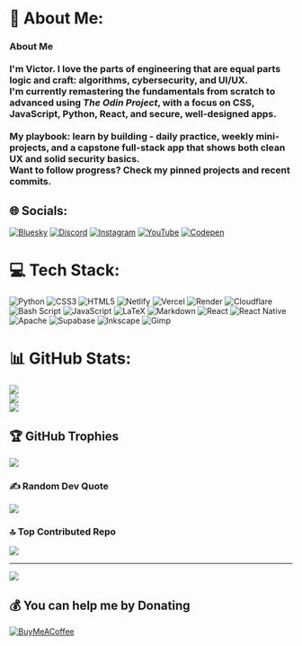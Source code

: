 # 💫 About Me:
### About Me<br><br>I'm Victor. I love the parts of engineering that are equal parts logic and craft: algorithms, cybersecurity, and UI/UX.  <br>I'm currently remastering the fundamentals from **scratch to advanced** using *The Odin Project*, with a focus on **CSS, JavaScript, Python, React**, and secure, well-designed apps.<br><br>My playbook: learn by building - daily practice, weekly mini-projects, and a capstone full-stack app that shows both clean UX and solid security basics.  <br>Want to follow progress? Check my pinned projects and recent commits.<br>


## 🌐 Socials:
[![Bluesky](https://img.shields.io/badge/bluesky-0285FF?style=for-the-badge&logo=bluesky&logoColor=%23FFFFFF)](https://bsky.app/profile/raviheima) [![Discord](https://img.shields.io/badge/Discord-%237289DA.svg?logo=discord&logoColor=white)](https://discord.gg/raviheima) [![Instagram](https://img.shields.io/badge/Instagram-%23E4405F.svg?logo=Instagram&logoColor=white)](https://instagram.com/raviheima) [![YouTube](https://img.shields.io/badge/YouTube-%23FF0000.svg?logo=YouTube&logoColor=white)](https://youtube.com/@raviheima) [![Codepen](https://img.shields.io/badge/Codepen-000000?logo=codepen&logoColor=white)](https://codepen.io/raviheima) 

# 💻 Tech Stack:
![Python](https://img.shields.io/badge/python-3670A0?style=for-the-badge&logo=python&logoColor=ffdd54) ![CSS3](https://img.shields.io/badge/css3-%231572B6.svg?style=for-the-badge&logo=css3&logoColor=white) ![HTML5](https://img.shields.io/badge/html5-%23E34F26.svg?style=for-the-badge&logo=html5&logoColor=white) ![Netlify](https://img.shields.io/badge/netlify-%23000000.svg?style=for-the-badge&logo=netlify&logoColor=#00C7B7) ![Vercel](https://img.shields.io/badge/vercel-%23000000.svg?style=for-the-badge&logo=vercel&logoColor=white) ![Render](https://img.shields.io/badge/Render-%46E3B7.svg?style=for-the-badge&logo=render&logoColor=white) ![Cloudflare](https://img.shields.io/badge/Cloudflare-F38020?style=for-the-badge&logo=Cloudflare&logoColor=white) ![Bash Script](https://img.shields.io/badge/bash_script-%23121011.svg?style=for-the-badge&logo=gnu-bash&logoColor=white) ![JavaScript](https://img.shields.io/badge/javascript-%23323330.svg?style=for-the-badge&logo=javascript&logoColor=%23F7DF1E) ![LaTeX](https://img.shields.io/badge/latex-%23008080.svg?style=for-the-badge&logo=latex&logoColor=white) ![Markdown](https://img.shields.io/badge/markdown-%23000000.svg?style=for-the-badge&logo=markdown&logoColor=white) ![React](https://img.shields.io/badge/react-%2320232a.svg?style=for-the-badge&logo=react&logoColor=%2361DAFB) ![React Native](https://img.shields.io/badge/react_native-%2320232a.svg?style=for-the-badge&logo=react&logoColor=%2361DAFB) ![Apache](https://img.shields.io/badge/apache-%23D42029.svg?style=for-the-badge&logo=apache&logoColor=white) ![Supabase](https://img.shields.io/badge/Supabase-3ECF8E?style=for-the-badge&logo=supabase&logoColor=white) ![Inkscape](https://img.shields.io/badge/Inkscape-e0e0e0?style=for-the-badge&logo=inkscape&logoColor=080A13) ![Gimp](https://img.shields.io/badge/Gimp-657D8B?style=for-the-badge&logo=gimp&logoColor=FFFFFF)
# 📊 GitHub Stats:
![](https://github-readme-stats.vercel.app/api?username=raviheima&theme=dark&hide_border=false&include_all_commits=false&count_private=true)<br/>
![](https://nirzak-streak-stats.vercel.app/?user=raviheima&theme=dark&hide_border=false)<br/>
![](https://github-readme-stats.vercel.app/api/top-langs/?username=raviheima&theme=dark&hide_border=false&include_all_commits=false&count_private=true&layout=compact)

## 🏆 GitHub Trophies
![](https://github-profile-trophy.vercel.app/?username=raviheima&theme=discord_old_blurple&no-frame=false&no-bg=true&margin-w=4)

### ✍️ Random Dev Quote
![](https://quotes-github-readme.vercel.app/api?type=horizontal&theme=radical)

### 🔝 Top Contributed Repo
![](https://github-contributor-stats.vercel.app/api?username=raviheima&limit=5&theme=dark&combine_all_yearly_contributions=true)

---
[![](https://visitcount.itsvg.in/api?id=raviheima&icon=10&color=0)](https://visitcount.itsvg.in)

  ## 💰 You can help me by Donating
  [![BuyMeACoffee](https://img.shields.io/badge/Buy%20Me%20a%20Coffee-ffdd00?style=for-the-badge&logo=buy-me-a-coffee&logoColor=black)](https://buymeacoffee.com/raviheima) 

  
<!-- Proudly created with GPRM ( https://gprm.itsvg.in ) -->
